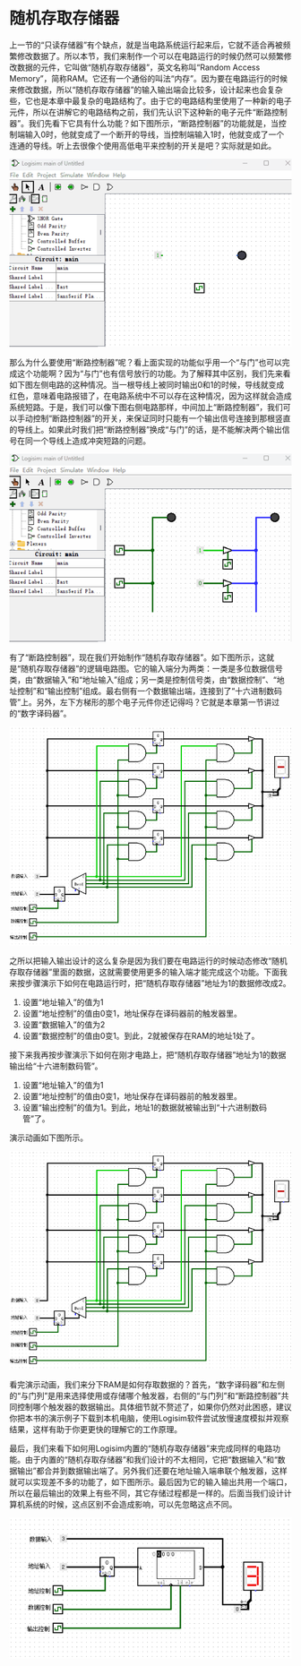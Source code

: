 # 随机存取存储器

上一节的“只读存储器”有个缺点，就是当电路系统运行起来后，它就不适合再被频繁修改数据了。所以本节，我们来制作一个可以在电路运行的时候仍然可以频繁修改数据的元件，它叫做“随机存取存储器”，英文名称叫“Random Access Memory”，简称RAM。它还有一个通俗的叫法“内存”。因为要在电路运行的时候来修改数据，所以“随机存取存储器”的输入输出端会比较多，设计起来也会复杂些，它也是本章中最复杂的电路结构了。由于它的电路结构里使用了一种新的电子元件，所以在讲解它的电路结构之前，我们先认识下这种新的电子元件“断路控制器”。我们先看下它具有什么功能？如下图所示，“断路控制器”的功能就是，当控制端输入0时，他就变成了一个断开的导线，当控制端输入1时，他就变成了一个连通的导线。听上去很像个使用高低电平来控制的开关是吧？实际就是如此。

![](pic/4-6.gif)

那么为什么要使用“断路控制器”呢？看上面实现的功能似乎用一个“与门”也可以完成这个功能啊？因为“与门”也有信号放行的功能。为了解释其中区别，我们先来看如下图左侧电路的这种情况。当一根导线上被同时输出0和1的时候，导线就变成红色，意味着电路报错了，在电路系统中不可以存在这种情况，因为这样就会造成系统短路。于是，我们可以像下图右侧电路那样，中间加上“断路控制器”，我们可以手动控制“断路控制器”的开关，来保证同时只能有一个输出信号连接到那根竖直的导线上。如果此时我们把“断路控制器”换成“与门”的话，是不能解决两个输出信号在同一个导线上造成冲突短路的问题。

![](pic/4-7.gif)

有了“断路控制器”，现在我们开始制作“随机存取存储器”。如下图所示，这就是“随机存取存储器”的逻辑电路图。它的输入端分为两类：一类是多位数据信号类，由“数据输入”和“地址输入”组成；另一类是控制信号类，由“数据控制”、“地址控制”和“输出控制”组成。最右侧有一个数据输出端，连接到了“十六进制数码管”上。另外，左下方梯形的那个电子元件你还记得吗？它就是本章第一节讲过的“数字译码器”。

![](pic/4-8.gif)

之所以把输入输出设计的这么复杂是因为我们要在电路运行的时候动态修改“随机存取存储器”里面的数据，这就需要使用更多的输入端才能完成这个功能。下面我来按步骤演示下如何在电路运行时，把“随机存取存储器”地址为1的数据修改成2。

1. 设置“地址输入”的值为1
2. 设置“地址控制”的值由0变1，地址保存在译码器前的触发器里。
3. 设置“数据输入”的值为2
4. 设置“数据控制”的值由0变1。到此，2就被保存在RAM的地址1处了。

接下来我再按步骤演示下如何在刚才电路上，把“随机存取存储器”地址为1的数据输出给“十六进制数码管”。

1. 设置“地址输入”的值为1
2. 设置“地址控制”的值由0变1，地址保存在译码器前的触发器里。
3. 设置“输出控制”的值为1。到此，地址1的数据就被输出到“十六进制数码管”了。

演示动画如下图所示。

![](pic/4-9.gif)

看完演示动画，我们来分下RAM是如何存取数据的？首先，“数字译码器”和左侧的“与门列”是用来选择使用或存储哪个触发器，右侧的“与门列”和“断路控制器”共同控制哪个触发器的数据输出。具体细节就不赘述了，如果你仍然对此困惑，建议你把本书的演示例子下载到本机电脑，使用Logisim软件尝试放慢速度模拟并观察结果，这样有助于你更更快的理解它的工作原理。

最后，我们来看下如何用Logisim内置的“随机存取存储器”来完成同样的电路功能。由于内置的“随机存取存储器”和我们设计的不太相同，它把“数据输入”和“数据输出”都合并到数据输出端了。另外我们还要在地址输入端串联个触发器，这样就可以实现差不多的功能了，如下图所示。最后因为它的输入输出共用一个端口，所以在最后输出的效果上有些不同，其它存储过程都是一样的。后面当我们设计计算机系统的时候，这点区别不会造成影响，可以先忽略这点不同。

![](pic/4-10.gif)
